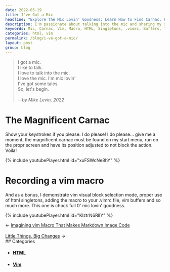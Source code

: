 ```yaml
---
date: 2022-05-19
title: I've Got a Mic
headline: "Explore the Mic Lovin' Goodness: Learn How to Find Carnac, Record a Vim Macro, and Use HTML Singletons"
description: I'm passionate about talking into the mic and sharing my stories. In this blog post, I'll show you how to find Carnac, record a Vim macro, and use HTML singletons. Plus, learn how to add the macro to a .vimrc file, use Vim buffers, and more. Don't miss out on this 'mic lovin' goodness!
keywords: Mic, Carnac, Vim, Macro, HTML, Singletons, .vimrc, Buffers, Tales, Demonstrate, Magnificent, Add, Much, Goodness
categories: html, vim
permalink: /blog/i-ve-got-a-mic/
layout: post
group: blog
---
```



> I got a mic.<br />
> I like to talk.<br />
> I love to talk into the mic.<br />
> I love the mic. I'm mic lovin'<br />
> I've got some tales.<br />
> So, let's begin.<br />
> <br />
> <cite>--by Mike Levin, 2022</cite><br />

# The Magnificent Carnac

Show your keystrokes if you please. I do please! I do please... give me a
moment, the magnificent carnac must be found on my start menu, run on the propr
screen and have its position adjusted to not block the action. Voila!

{% include youtubePlayer.html id="xuFSWcNe8hY" %}

# Recording a vim macro

And as a bonus, I demonstrate vim visual block selection mode, proper use of
html singletons, adding the macro to your .vimrc file, vim buffers and so much
more. This one is chock full 0' mic lovin' goodness.

{% include youtubePlayer.html id="KIztrN6RlIY" %}

<div class="arrow-links"><div class="post-nav-prev"><span class="arrow">&larr;&nbsp;</span><a href="/blog/imagining-vim-macro-that-makes-markdown-image-code/">Imagining vim Macro That Makes Markdown Image Code</a></div> &nbsp; <div class="post-nav-next"><a href="/blog/little-things-big-changes/">Little Things, Big Changes</a><span class="arrow">&nbsp;&rarr;</span></div></div>
## Categories

<ul>
<li><h4><a href='/html/'>HTML</a></h4></li>
<li><h4><a href='/vim/'>Vim</a></h4></li></ul>